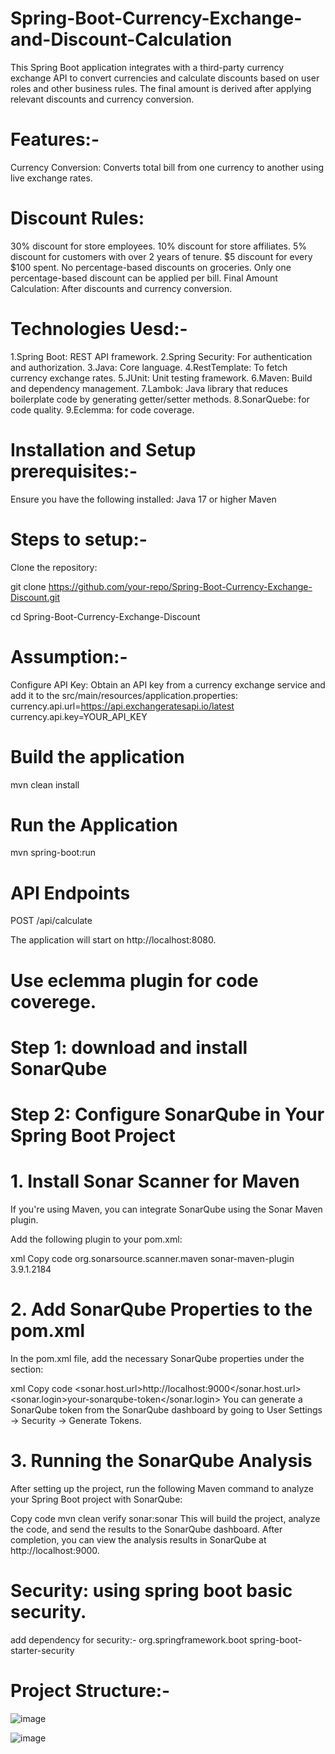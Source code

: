 # Spring-Boot-Currency-Exchange-and-Discount-Calculation
This Spring Boot application integrates with a third-party currency exchange API to convert currencies and calculate discounts based on user roles and other business rules. The final amount is derived after applying relevant discounts and currency conversion.

# Features:-
Currency Conversion: Converts total bill from one currency to another using live exchange rates.
# Discount Rules:
30% discount for store employees.
10% discount for store affiliates.
5% discount for customers with over 2 years of tenure.
$5 discount for every $100 spent.
No percentage-based discounts on groceries.
Only one percentage-based discount can be applied per bill.
Final Amount Calculation: After discounts and currency conversion.

# Technologies Uesd:-
1.Spring Boot: REST API framework.
2.Spring Security: For authentication and authorization.
3.Java: Core language.
4.RestTemplate: To fetch currency exchange rates.
5.JUnit: Unit testing framework.
6.Maven: Build and dependency management.
7.Lambok: Java library that reduces boilerplate code by generating getter/setter methods.
8.SonarQuebe: for code quality.
9.Eclemma: for code coverage.

# Installation and Setup prerequisites:-
Ensure you have the following installed:
Java 17 or higher
Maven

# Steps to setup:-
Clone the repository:

git clone https://github.com/your-repo/Spring-Boot-Currency-Exchange-Discount.git

cd Spring-Boot-Currency-Exchange-Discount

# Assumption:-
Configure API Key:
Obtain an API key from a currency exchange service and add it to the src/main/resources/application.properties:
currency.api.url=https://api.exchangeratesapi.io/latest
currency.api.key=YOUR_API_KEY

# Build the application
mvn clean install

# Run the Application
mvn spring-boot:run

# API Endpoints
POST /api/calculate

The application will start on http://localhost:8080.

# Use eclemma plugin for code coverege.

# Step 1: download and install SonarQube
# Step 2: Configure SonarQube in Your Spring Boot Project
# 1. Install Sonar Scanner for Maven
If you're using Maven, you can integrate SonarQube using the Sonar Maven plugin.

Add the following plugin to your pom.xml:

xml
Copy code
<build>
  <plugins>
    <plugin>
      <groupId>org.sonarsource.scanner.maven</groupId>
      <artifactId>sonar-maven-plugin</artifactId>
      <version>3.9.1.2184</version>
    </plugin>
  </plugins>
</build>
# 2. Add SonarQube Properties to the pom.xml
In the pom.xml file, add the necessary SonarQube properties under the <properties> section:

xml
Copy code
<properties>
  <sonar.host.url>http://localhost:9000</sonar.host.url>
  <sonar.login>your-sonarqube-token</sonar.login>
</properties>
You can generate a SonarQube token from the SonarQube dashboard by going to User Settings -> Security -> Generate Tokens.

# 3. Running the SonarQube Analysis
After setting up the project, run the following Maven command to analyze your Spring Boot project with SonarQube:

Copy code
mvn clean verify sonar:sonar
This will build the project, analyze the code, and send the results to the SonarQube dashboard. After completion, you can view the analysis results in SonarQube at http://localhost:9000.

# Security: using spring boot basic security.

add dependency for security:-
  <dependency>
			<groupId>org.springframework.boot</groupId>
			<artifactId>spring-boot-starter-security</artifactId>
		</dependency>

  # Project Structure:-

![image](https://github.com/user-attachments/assets/c12f852b-ff7c-49c2-abc5-f3fbe57d326c)


![image](https://github.com/user-attachments/assets/d01f1ff5-3eb4-4ed2-aabc-3da5a7482c12)









